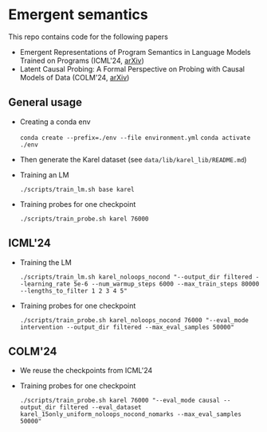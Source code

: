 # Emergent semantics 

This repo contains code for the following papers
-  Emergent Representations of Program Semantics in Language Models Trained on Programs (ICML'24, [arXiv](https://arxiv.org/abs/2305.11169))
- Latent Causal Probing: A Formal Perspective on Probing with Causal Models of Data (COLM'24, [arXiv](https://arxiv.org/abs/2407.13765))

## General usage

- Creating a conda env

   `conda create --prefix=./env --file environment.yml`
   `conda activate ./env`

- Then generate the Karel dataset (see `data/lib/karel_lib/README.md`)

- Training an LM

   `./scripts/train_lm.sh base karel`

- Training probes for one checkpoint

   `./scripts/train_probe.sh karel 76000`

## ICML'24

- Training the LM

   `./scripts/train_lm.sh karel_noloops_nocond "--output_dir filtered --learning_rate 5e-6 --num_warmup_steps 6000 --max_train_steps 80000 --lengths_to_filter 1 2 3 4 5"`

- Training probes for one checkpoint

   `./scripts/train_probe.sh karel_noloops_nocond 76000 "--eval_mode intervention --output_dir filtered --max_eval_samples 50000"`

## COLM'24

- We reuse the checkpoints from ICML'24

- Training probes for one checkpoint

   `./scripts/train_probe.sh karel 76000 "--eval_mode causal --output_dir filtered --eval_dataset karel_15only_uniform_noloops_nocond_nomarks --max_eval_samples 50000"`
